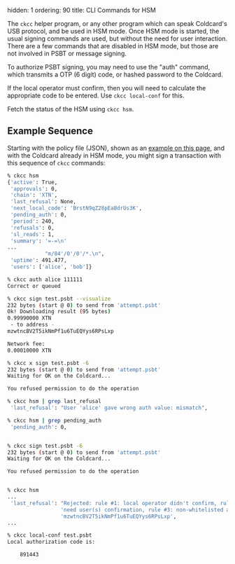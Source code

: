 hidden: 1
ordering: 90
title: CLI Commands for HSM 

The `ckcc` helper program, or any other program which can speak
Coldcard's USB protocol, and be used in HSM mode. Once HSM mode is
started, the usual signing commands are used, but without the need
for user interaction. There are a few commands that are disabled
in HSM mode, but those are not involved in PSBT or message signing.

To authorize PSBT signing, you may need to use the "auth" command,
which transmits a OTP (6 digit) code, or hashed password to the Coldcard.

If the local operator must confirm, then you will need to calculate the
appropriate code to be entered. Use `ckcc local-conf` for this.

Fetch the status of the HSM using `ckcc hsm`.

## Example Sequence

Starting with the policy file (JSON), shown
as an [example on this page](rules#example-json-policy-file),
and with the Coldcard already in HSM mode, you might sign a transaction with this
sequence of `ckcc` commands:

```sh
% ckcc hsm
{'active': True,
 'approvals': 0,
 'chain': 'XTN',
 'last_refusal': None,
 'next_local_code': 'BrstN9qZ28pEaBdrUs3K',
 'pending_auth': 0,
 'period': 240,
 'refusals': 0,
 'sl_reads': 1,
 'summary': '=-=\n'
...
            "m/84'/0'/0'/*.\n",
 'uptime': 491.477,
 'users': ['alice', 'bob']}

% ckcc auth alice 111111
Correct or queued

% ckcc sign test.psbt --visualize
232 bytes (start @ 0) to send from 'attempt.psbt'
Ok! Downloading result (95 bytes) 
0.99990000 XTN
 - to address -
mzwtncBV2T5ikNmPf1u6TuEQYys6RPsLxp

Network fee:
0.00010000 XTN

% ckcc x sign test.psbt -6
232 bytes (start @ 0) to send from 'attempt.psbt'
Waiting for OK on the Coldcard...

You refused permission to do the operation

% ckcc hsm | grep last_refusal
 'last_refusal': "User 'alice' gave wrong auth value: mismatch",

% ckcc hsm | grep pending_auth
 'pending_auth': 0,


% ckcc sign test.psbt -6
232 bytes (start @ 0) to send from 'attempt.psbt'
Waiting for OK on the Coldcard...

You refused permission to do the operation


% ckcc hsm
...
 'last_refusal': "Rejected: rule #1: local operator didn't confirm, rule #2: "
                 'need user(s) confirmation, rule #3: non-whitelisted address: '
                 'mzwtncBV2T5ikNmPf1u6TuEQYys6RPsLxp',
...

% ckcc local-conf test.psbt 
Local authorization code is:

	891443

```

